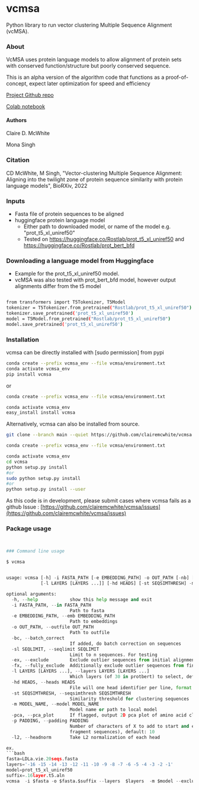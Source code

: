 vcmsa
=========
Python library to run vector clustering Multiple Sequence Alignment (vcMSA). 

### About

VcMSA uses protein language models to allow alignment of protein sets with conserved function/structure but poorly conserved sequence.

This is an alpha version of the algorithm code that functions as a proof-of-concept, expect later optimization for speed and efficiency


[Project Github repo](https://github.com/clairemcwhite/vcmsa)

[Colab notebook](https://colab.research.google.com/drive/1h8WcsMzi8pYr-O3jW03knt7ePcv22o-F?authuser=1#scrollTo=oVkGfduwiAkw)

#### Authors
Claire D. McWhite

Mona Singh

### Citation

CD McWhite, M Singh, "Vector-clustering Multiple Sequence Alignment: Aligning into the twilight zone of protein sequence similarity with protein language models", BioRXiv, 2022

### Inputs

 - Fasta file of protein sequences to be aligned
 - huggingface protein language model
     - Either path to downloaded model, or name of the model e.g. "prot_t5_xl_uniref50"
     - Tested on https://huggingface.co/Rostlab/prot_t5_xl_uniref50 and https://huggingface.co/Rostlab/prot_bert_bfd

### Downloading a language model from Huggingface

- Example for the prot_t5_xl_uniref50 model.
- vcMSA was also tested with prot_bert_bfd model, however output alignments differ from the t5 model

```bash

from transformers import T5Tokenizer, T5Model
tokenizer = T5Tokenizer.from_pretrained("Rostlab/prot_t5_xl_uniref50")
tokenizer.save_pretrained('prot_t5_xl_uniref50')
model = T5Model.from_pretrained("Rostlab/prot_t5_xl_uniref50")
model.save_pretrained('prot_t5_xl_uniref50')
```



### Installation
vcmsa can be directly installed with [sudo permission] from pypi

```bash
conda create --prefix vcmsa_env --file vcmsa/environment.txt
conda activate vcmsa_env
pip install vcmsa 
```

or 

```bash
conda create --prefix vcmsa_env --file vcmsa/environment.txt 

conda activate vcmsa_env
easy_install install vcmsa
```
Alternatively, vcmsa can also be installed from source. 

```bash
git clone --branch main --quiet https://github.com/clairemcwhite/vcmsa.git

conda create --prefix vcmsa_env --file vcmsa/environment.txt

conda activate vcmsa_env
cd vcmsa
python setup.py install
#or 
sudo python setup.py install
#or 
python setup.py install --user   
```

As this code is in development, please submit cases where vcmsa fails as a github Issue : [https://github.com/clairemcwhite/vcmsa/issues](https://github.com/clairemcwhite/vcmsa/issues)


### Package usage

```python


### Command line usage

$ vcmsa  


usage: vcmsa [-h] -i FASTA_PATH [-e EMBEDDING_PATH] -o OUT_PATH [-nb] [-sl SEQLIMIT] [-ex] [-fx]
             [-l LAYERS [LAYERS ...]] [-hd HEADS] [-st SEQSIMTHRESH] -m MODEL_NAME [-pca] [-p PADDING] [-l2]

optional arguments:
  -h, --help            show this help message and exit
  -i FASTA_PATH, --in FASTA_PATH
                        Path to fasta
  -e EMBEDDING_PATH, --emb EMBEDDING_PATH
                        Path to embeddings
  -o OUT_PATH, --outfile OUT_PATH
                        Path to outfile
  -bc, --batch_correct
                        If added, do batch correction on sequences
  -sl SEQLIMIT, --seqlimit SEQLIMIT
                        Limit to n sequences. For testing
  -ex, --exclude        Exclude outlier sequences from initial alignment process
  -fx, --fully_exclude  Additionally exclude outlier sequences from final alignment
  -l LAYERS [LAYERS ...], --layers LAYERS [LAYERS ...]
                        Which layers (of 30 in protbert) to select, default = '-16 -15 -14 -13 -12 -11 -10 -9 -8 -7 -6 -5 -4 -3 -2 -1'
  -hd HEADS, --heads HEADS
                        File will one head identifier per line, format layer1_head3
  -st SEQSIMTHRESH, --seqsimthresh SEQSIMTHRESH
                        Similarity threshold for clustering sequences
  -m MODEL_NAME, --model MODEL_NAME
                        Model name or path to local model
  -pca, --pca_plot      If flagged, output 2D pca plot of amino acid clusters
  -p PADDING, --padding PADDING
                        Number of characters of X to add to start and end of sequence (can be important for
                        fragment sequences), default: 10
  -l2, --headnorm       Take L2 normalization of each head

ex.
```bash
fasta=LDLa.vie.20seqs.fasta
layers='-16 -15 -14 -13 -12 -11 -10 -9 -8 -7 -6 -5 -4 -3 -2 -1'
model=prot_t5_xl_uniref50
suffix=.16layer.t5.aln
vcmsa  -i $fasta -o $fasta.$suffix --layers  $layers  -m $model --exclude --pca_plot


```






